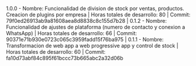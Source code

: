 1.0.0 - Nombre: Funcionalidad de division de stock por ventas, productos. Creacion de plugins por empresa
|       Horas totales de desarrollo: 80
|       Commit: 79f0ed26913ab9a81608aea8d8838c8c155d7b28
| 
0.1.2 - Nombre: Funcionalidad de ajustes de plataforma (numero de contacto y conexion a WhatsApp)
|       Horas totales de desarrollo: 66
|       Commit: 90371e71b930e0723c065c3959fadd15f76ba975
| 
0.1.1 - Nombre: Transformacion de web app a web progressive app y control de stock
|       Horas totales de desarrollo: 60
|       Commit: fa10d73abf84c895f61bccc73b665abc2a32d06b
    